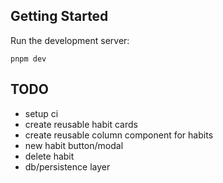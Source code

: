 ## Getting Started

Run the development server:

```
pnpm dev
```

## TODO

- setup ci
- create reusable habit cards
- create reusable column component for habits
- new habit button/modal
- delete habit
- db/persistence layer
